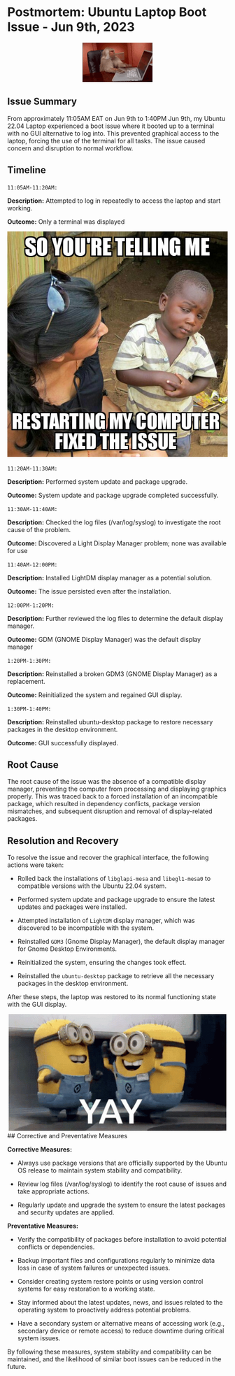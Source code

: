 # Postmortem: Ubuntu Laptop Boot Issue - Jun 9th, 2023

<p align="center">
  <img src="tech-support.gif">
</p>

## Issue Summary

From approximately 11:05AM EAT on Jun 9th to 1:40PM Jun 9th, my Ubuntu 22.04 Laptop experienced a boot issue where it booted up to a terminal with no GUI alternative to log into. This prevented graphical access to the laptop, forcing the use of the terminal for all tasks. The issue caused concern and disruption to normal workflow.

## Timeline

`11:05AM-11:20AM:`

**Description:** Attempted to log in repeatedly to access the laptop and start working.

**Outcome:** Only a terminal was displayed

<p align="center">
  <img src="sys_restart.jpg">
</p>


`11:20AM-11:30AM:`

**Description:** Performed system update and package upgrade.

**Outcome:** System update and package upgrade completed successfully.

`11:30AM-11:40AM:`

**Description:** Checked the log files (/var/log/syslog) to investigate the root cause of the problem.

**Outcome:** Discovered a Light Display Manager problem; none was available for use

`11:40AM-12:00PM:`

**Description:** Installed LightDM display manager as a potential solution.

**Outcome:** The issue persisted even after the installation.

`12:00PM-1:20PM:`

**Description:** Further reviewed the log files to determine the default display manager.

**Outcome:** GDM (GNOME Display Manager) was the default display manager

`1:20PM-1:30PM:`

**Description:** Reinstalled a broken GDM3 (GNOME Display Manager) as a replacement.

**Outcome:** Reinitialized the system and regained GUI display.

`1:30PM-1:40PM:`

**Description:** Reinstalled ubuntu-desktop package to restore necessary packages in the desktop environment.

**Outcome:** GUI successfully displayed.

## Root Cause

The root cause of the issue was the absence of a compatible display manager, preventing the computer from processing and displaying graphics properly. This was traced back to a forced installation of an incompatible package, which resulted in dependency conflicts, package version mismatches, and subsequent disruption and removal of display-related packages.


## Resolution and Recovery

To resolve the issue and recover the graphical interface, the following actions were taken:

* Rolled back the installations of `libglapi-mesa` and `libegl1-mesa0` to compatible versions with the Ubuntu 22.04 system.

* Performed system update and package upgrade to ensure the latest updates and packages were installed.

* Attempted installation of `LightDM` display manager, which was discovered to be incompatible with the system.

* Reinstalled `GDM3` (Gnome Display Manager), the default display manager for Gnome Desktop Environments.

* Reinitialized the system, ensuring the changes took effect.

* Reinstalled the `ubuntu-desktop` package to retrieve all the necessary packages in the desktop environment.

After these steps, the laptop was restored to its normal functioning state with the GUI display.

<div align="center">
  <img src="minions-yay.gif">
</div>
## Corrective and Preventative Measures

**Corrective Measures:**

* Always use package versions that are officially supported by the Ubuntu OS release to maintain system stability and compatibility.

* Review log files (/var/log/syslog) to identify the root cause of issues and take appropriate actions.

* Regularly update and upgrade the system to ensure the latest packages and security updates are applied.

**Preventative Measures:**

* Verify the compatibility of packages before installation to avoid potential conflicts or dependencies.

* Backup important files and configurations regularly to minimize data loss in case of system failures or unexpected issues.

* Consider creating system restore points or using version control systems for easy restoration to a working state.

* Stay informed about the latest updates, news, and issues related to the operating system to proactively address potential problems.

* Have a secondary system or alternative means of accessing work (e.g., secondary device or remote access) to reduce downtime during critical system issues.

By following these measures, system stability and compatibility can be maintained, and the likelihood of similar boot issues can be reduced in the future.
